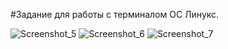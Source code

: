#Задание для работы с терминалом ОС Линукс.

 
![Screenshot_5](https://github.com/user-attachments/assets/f9eb4fd4-222b-4302-a41a-532dd224cff4)
![Screenshot_6](https://github.com/user-attachments/assets/38127866-62ee-4a98-af2d-d6a23030a039)
![Screenshot_7](https://github.com/user-attachments/assets/f3faac66-7e91-4236-b508-4b43081fc7be)
